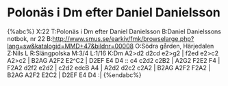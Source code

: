 # Polonäs i Dm efter Daniel Danielsson

{%abc%}
X:22
T:Polonäs i Dm efter Daniel Danielsson
B:Daniel Danielssons notbok, nr 22
B:http://www.smus.se/earkiv/fmk/browselarge.php?lang=sw&katalogid=MMD+47&bildnr=00008
O:Södra gården, Härjedalen
Z:Nils L
R:Slängpolska
M:3/4
L:1/16
K:Dm
A2>d2 d2cd e2>g2 | f2ed e2>c2 A2>c2 | B2AG A2F2 E2^C2 | D2EF E4 D4 ::
c4 c2d2 c2B2 | A2G2 F2E2 F4 | F2A2 d2f2 e2d2 | c2d2 edcB A4 |
A2d2 d2c2 c2A2 | B2AG A2F2 F2A2 | B2AG A2F2 E2C2 | D2EF E4 D4 :|
{%endabc%}
